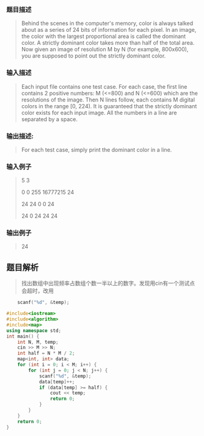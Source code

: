 ### 题目描述

> Behind the scenes in the computer's memory, color is always talked about as a series of 24 bits of information for each pixel. In an image, the color with the largest proportional area is called the dominant color. A strictly dominant color takes more than half of the total area. Now given an image of resolution M by N (for example, 800x600), you are supposed to point out the strictly dominant color.

### 输入描述

> Each input file contains one test case. For each case, the first line contains 2 positive numbers: M (<=800) and N (<=600) which are the resolutions of the image. Then N lines follow, each contains M digital colors in the range [0, 224). It is guaranteed that the strictly dominant color exists for each input image. All the numbers in a line are separated by a space.

### 输出描述:
> For each test case, simply print the dominant color in a line.

### 输入例子
> 5 3
> 
>0 0 255 16777215 24
> 
>24 24 0 0 24
> 
>24 0 24 24 24

### 输出例子
> 24

## 题目解析
>找出数组中出现频率占数组个数一半以上的数字。发现用cin有一个测试点会超时，改用
```C++
    scanf("%d", &temp);
```

```C++
#include<iostream>
#include<algorithm>
#include<map>
using namespace std;
int main() {
	int N, M, temp;
	cin >> M >> N;
	int half = N * M / 2;
	map<int, int> data;
	for (int i = 0; i < M; i++) {
		for (int j = 0; j < N; j++) {
			scanf("%d", &temp);
			data[temp]++;
			if (data[temp] >= half) {
				cout << temp;
				return 0;
			}
		}
	}
	return 0;
}
```
